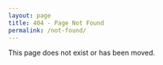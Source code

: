 ```yaml
---
layout: page
title: 404 - Page Not Found
permalink: /not-found/
---
```


This page does not exist or has been moved. 